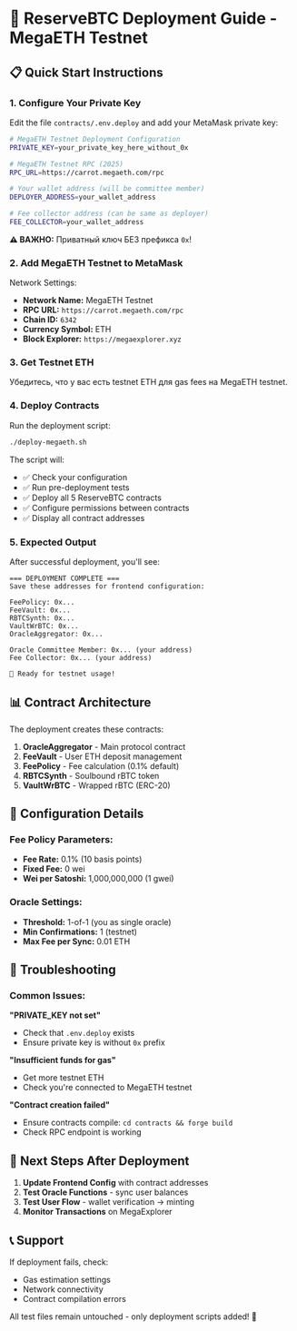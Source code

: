 # 🚀 ReserveBTC Deployment Guide - MegaETH Testnet

## 📋 Quick Start Instructions

### 1. **Configure Your Private Key**

Edit the file `contracts/.env.deploy` and add your MetaMask private key:

```bash
# MegaETH Testnet Deployment Configuration
PRIVATE_KEY=your_private_key_here_without_0x

# MegaETH Testnet RPC (2025)
RPC_URL=https://carrot.megaeth.com/rpc

# Your wallet address (will be committee member)
DEPLOYER_ADDRESS=your_wallet_address

# Fee collector address (can be same as deployer)
FEE_COLLECTOR=your_wallet_address
```

**⚠️ ВАЖНО:** Приватный ключ БЕЗ префикса `0x`!

### 2. **Add MegaETH Testnet to MetaMask**

Network Settings:
- **Network Name:** MegaETH Testnet
- **RPC URL:** `https://carrot.megaeth.com/rpc`
- **Chain ID:** `6342`
- **Currency Symbol:** ETH
- **Block Explorer:** `https://megaexplorer.xyz`

### 3. **Get Testnet ETH**

Убедитесь, что у вас есть testnet ETH для gas fees на MegaETH testnet.

### 4. **Deploy Contracts**

Run the deployment script:

```bash
./deploy-megaeth.sh
```

The script will:
- ✅ Check your configuration
- ✅ Run pre-deployment tests
- ✅ Deploy all 5 ReserveBTC contracts
- ✅ Configure permissions between contracts
- ✅ Display all contract addresses

### 5. **Expected Output**

After successful deployment, you'll see:

```
=== DEPLOYMENT COMPLETE ===
Save these addresses for frontend configuration:

FeePolicy: 0x...
FeeVault: 0x...
RBTCSynth: 0x...
VaultWrBTC: 0x...
OracleAggregator: 0x...

Oracle Committee Member: 0x... (your address)
Fee Collector: 0x... (your address)

🎉 Ready for testnet usage!
```

## 📊 **Contract Architecture**

The deployment creates these contracts:

1. **OracleAggregator** - Main protocol contract
2. **FeeVault** - User ETH deposit management
3. **FeePolicy** - Fee calculation (0.1% default)
4. **RBTCSynth** - Soulbound rBTC token
5. **VaultWrBTC** - Wrapped rBTC (ERC-20)

## 🔧 **Configuration Details**

### Fee Policy Parameters:
- **Fee Rate:** 0.1% (10 basis points)
- **Fixed Fee:** 0 wei
- **Wei per Satoshi:** 1,000,000,000 (1 gwei)

### Oracle Settings:
- **Threshold:** 1-of-1 (you as single oracle)
- **Min Confirmations:** 1 (testnet)
- **Max Fee per Sync:** 0.01 ETH

## 🚨 **Troubleshooting**

### Common Issues:

**"PRIVATE_KEY not set"**
- Check that `.env.deploy` exists
- Ensure private key is without `0x` prefix

**"Insufficient funds for gas"**
- Get more testnet ETH
- Check you're connected to MegaETH testnet

**"Contract creation failed"**
- Ensure contracts compile: `cd contracts && forge build`
- Check RPC endpoint is working

## 🔗 **Next Steps After Deployment**

1. **Update Frontend Config** with contract addresses
2. **Test Oracle Functions** - sync user balances
3. **Test User Flow** - wallet verification → minting
4. **Monitor Transactions** on MegaExplorer

## 📞 **Support**

If deployment fails, check:
- Gas estimation settings
- Network connectivity
- Contract compilation errors

All test files remain untouched - only deployment scripts added! 🎯
